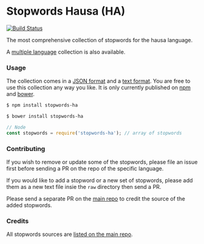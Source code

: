Stopwords Hausa (HA)
=======

[![Build Status](https://travis-ci.org/stopwords-iso/stopwords-ha.svg?branch=master)](https://travis-ci.org/stopwords-iso/stopwords-ha)

The most comprehensive collection of stopwords for the hausa language.

A [multiple language](https://github.com/stopwords-iso/stopwords-iso) collection is also available.

### Usage

The collection comes in a
[JSON format](https://raw.githubusercontent.com/stopwords-iso/stopwords-ha/master/stopwords-ha.json) and a
[text format](https://raw.githubusercontent.com/stopwords-iso/stopwords-ha/master/stopwords-ha.txt).
You are free to use this collection any way you like.
It is only currently published on [npm](https://www.npmjs.com/stopwords-ha) and [bower](https://bower.io).

```sh
$ npm install stopwords-ha
```

```sh
$ bower install stopwords-ha
```

```js
// Node
const stopwords = require('stopwords-ha'); // array of stopwords
```

### Contributing

If you wish to remove or update some of the stopwords, please file an issue first before sending a PR on the repo of the specific language.

If you would like to add a stopword or a new set of stopwords, please add them as a new text file insie the `raw` directory then send a PR.

Please send a separate PR on the [main repo](https://github.com/stopwords-iso/stopwords-iso) to credit the source of the added stopwords.

### Credits

All stopwords sources are [listed on the main repo](https://github.com/stopwords-iso/stopwords-iso/blob/master/CREDITS.md).
